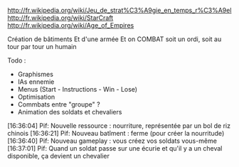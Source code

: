 http://fr.wikipedia.org/wiki/Jeu_de_strat%C3%A9gie_en_temps_r%C3%A9el
http://fr.wikipedia.org/wiki/StarCraft
http://fr.wikipedia.org/wiki/Age_of_Empires

Création de bâtiments
Et d'une armée
Et on COMBAT soit un ordi, soit au tour par tour un humain

Todo :
 - Graphismes
 - IAs ennemie
 - Menus (Start - Instructions - Win - Lose)
 - Optimisation
 - Commbats entre "groupe" ?
 - Animation des soldats et chevaliers

[16:36:04] Pif: Nouvelle ressource : nourriture, représentée par un bol de riz chinois
[16:36:21] Pif: Nouveau batîment : ferme (pour créer la nourritude)
[16:36:40] Pif: Nouveau gameplay : vous créez vos soldats vous-même
[16:37:01] Pif: Quand un soldat passe sur une écurie et qu'il y a un cheval disponible, ça devient un chevalier
